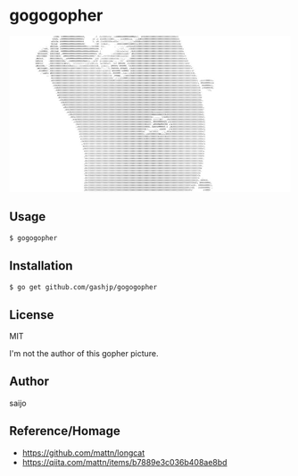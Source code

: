 # gogogopher

![gopherascii](img/gopherascii.jpg)

## Usage

```
$ gogogopher
```

## Installation

```
$ go get github.com/gashjp/gogogopher
```

## License

MIT

I'm not the author of this gopher picture.

## Author

saijo

## Reference/Homage

- https://github.com/mattn/longcat
- https://qiita.com/mattn/items/b7889e3c036b408ae8bd
